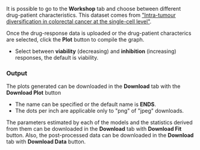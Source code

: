 It is possible to go to the **Workshop** tab and choose between different drug-patient characteristics. This dataset comes from ["Intra-tumour diversification in colorectal cancer at the single-cell level"](https://www.nature.com/articles/s41586-018-0024-3).

Once the drug-response data is uploaded or the drug-patient characterics are selected, click the **Plot** button to compile the graph. 

-  Select between **viability** (decreasing) and **inhibition** (increasing) responses, the default is viability. 

### Output

The plots generated can be downloaded in the **Download** tab with the **Download Plot** button

- The name can be specified or the default name is **ENDS**.
- The dots per inch are applicable only to "png" of "jpeg" downloads.

The parameters estimated by each of the models and the statistics derived from them can be downloaded in the **Download** tab with **Download Fit** button. Also, the post-processed data can be downloaded in the **Download** tab with **Download Data** button.


